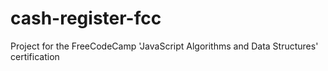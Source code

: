 # cash-register-fcc
Project for the  FreeCodeCamp 'JavaScript Algorithms and Data Structures' certification
